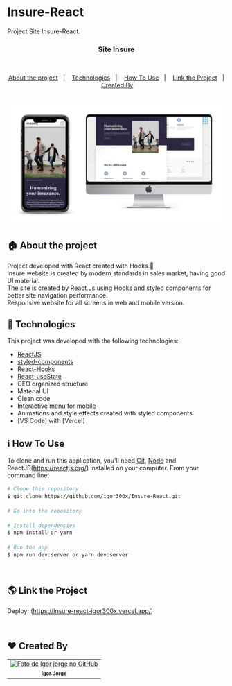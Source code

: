 # Insure-React
Project Site Insure-React.

<h3 align="center">
   Site Insure
</h3>

<br>

<p align="center">
  <a href="#house-about-the-project">About the project</a>&nbsp;&nbsp;&nbsp;|&nbsp;&nbsp;&nbsp;
  <a href="#rocket-Technologies">Technologies</a>&nbsp;&nbsp;&nbsp;|&nbsp;&nbsp;&nbsp;
  <a href="#information_source-How-To-Use">How To Use</a>&nbsp;&nbsp;&nbsp;|&nbsp;&nbsp;&nbsp;
  <a href="#earth_americas-Link-the-Project ">Link the Project</a>&nbsp;&nbsp;&nbsp;|&nbsp;&nbsp;&nbsp;
  <a href="#heart-Created-By">Created By</a>&nbsp;&nbsp;&nbsp;
</p>

<br>
<img alt="Layout" src="https://github.com/igor300x/Insure-React/blob/master/src/assets/design/Insure.png?raw=true">
<br>


## :house: About the project

Project developed with React created with Hooks.🚀 <br>
Insure website is created by modern standards in sales market, 
having good UI material. <br> The site is created by React.Js using Hooks and
styled components for better site navigation performance. <br>
Responsive website for all screens in web and mobile version.
<br>

## :rocket: Technologies

This project was developed with the following technologies:

-  [ReactJS](https://reactjs.org/)
-  [styled-components](https://www.styled-components.com/)
-  [React-Hooks](https://reactjs.org/docs/hooks-intro.html)
-  [React-useState](https://reactjs.org/docs/hooks-state.html)
-  CEO organized structure
-  Material UI
-  Clean code
-  Interactive menu for mobile
-  Animations and style effects created with styled components
-  [VS Code] with [Vercel] 

## :information_source: How To Use

To clone and run this application, you'll need [Git](https://git-scm.com), [Node](https://nodejs.org) and ReactJS(https://reactjs.org/) installed on your computer. From your command line:

```bash
# Clone this repository
$ git clone https://github.com/igor300x/Insure-React.git

# Go into the repository

# Install dependencies
$ npm install or yarn

# Run the app
$ npm run dev:server or yarn dev:server
```
<br>

## :earth_americas: Link the Project 

Deploy: (https://insure-react-igor300x.vercel.app/)
<br>

<br>

## :heart: Created By
<table>
  <tr>
    <td align="center">
      <a href="https://www.linkedin.com/in/igor300x/">
        <img src="https://i.imgur.com/XlBBoVs.png" width="100px;" alt="Foto de Igor jorge no GitHub"/><br>
        <sub>
          <b>Igor Jorge</b>
        </sub>
      </a>
    </td>
  </tr>
</table>
